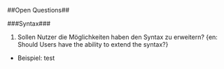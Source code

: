 ##Open Questions##

###Syntax###
1. Sollen Nutzer die Möglichkeiten haben den Syntax zu erweitern? {en: Should Users have the ability to extend the syntax?}
  - Beispiel: test
